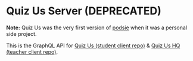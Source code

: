 # Quiz Us Server (DEPRECATED) 

**Note:** Quiz Us was the very first version of [podsie](https://www.github.com/podsie) when it was a personal side project.

This is the GraphQL API for
[Quiz Us (student client repo)](https://github.com/quiz-us/student-client) &
[Quiz Us HQ (teacher client repo)](https://github.com/quiz-us/teacher-client).
